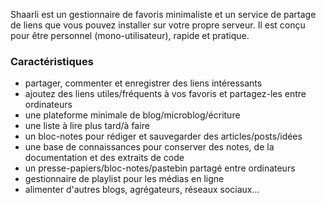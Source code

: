 Shaarli est un gestionnaire de favoris minimaliste et un service de partage de liens que vous pouvez installer sur votre propre serveur. Il est conçu pour être personnel (mono-utilisateur), rapide et pratique.

### Caractéristiques

- partager, commenter et enregistrer des liens intéressants
- ajoutez des liens utiles/fréquents à vos favoris et partagez-les entre ordinateurs
- une plateforme minimale de blog/microblog/écriture
- une liste à lire plus tard/à faire
- un bloc-notes pour rédiger et sauvegarder des articles/posts/idées
- une base de connaissances pour conserver des notes, de la documentation et des extraits de code
- un presse-papiers/bloc-notes/pastebin partagé entre ordinateurs
- gestionnaire de playlist pour les médias en ligne
- alimenter d'autres blogs, agrégateurs, réseaux sociaux...
